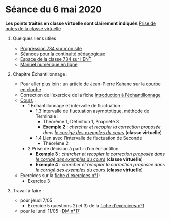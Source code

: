 # Séance du 6 mai 2020

__Les points traités en classe virtuelle sont clairement indiqués__
[Prise de notes de la classe virtuelle](notes/2020-04-16-Note-10-57.pdf)

1. Quelques liens utiles 
   * [Progression 734 sur mon site](http://www.frederic-junier.org/TS2020/Progression/TS_2020.html)
   * [Séances pour la continuité pédagogique](https://frederic-junier.github.io/TS-2019-2020/)
   * [Espace de la classe 734 sur l'ENT](https://le-parc.ent.auvergnerhonealpes.fr/classes/classe-734/mathematiques/)
   * [Manuel numérique en ligne](https://mep-outils.sesamath.net/manuel_numerique/index.php?ouvrage=mstsobl_2016&page_gauche=371)

2. Chapitre Échantillonnage :
   * Pour aller plus loin : un article de Jean-Pierre Kahane sur la [courbe en cloche](https://images.math.cnrs.fr/La-courbe-en-cloche.html)
   * Correction de l'exercice de la fiche [Introduction à l'échantillonnage](http://frederic-junier.org/TS2020/Cours/TS-ExosEchantillonnage2019-Introduction-Web.pdf)
   * [Cours](http://frederic-junier.org/TS2020/Cours/TSEchantillonnageCours2019V1-Web.pdf) :
     * 1 Echantillonnage et intervalle de fluctuation :
       * 1.3 Intervalle de fluctuation asymptotique, méthode de Terminale :
         * Théorème 1, Définition 1, Propriété 3
         * __Exemple 2__ : _chercher  et recopier  la correction proposée dans [le corrigé des exemples du cours](../Echantillonnage/CorrigeExemplesCoursEchantillonnage2019.pdf)_   (__classe virtuelle__)
       * 1.4 Lien avec l’intervalle de fluctuation de Seconde
         * Théorème 2
     * 2 Prise de décision à partir d’un échantillon
       * __Exemple 3__ : _chercher  et recopier  la correction proposée dans [le corrigé des exemples du cours](../Echantillonnage/CorrigeExemplesCoursEchantillonnage2019.pdf)_   (__classe virtuelle__)
       * __Exemple 4__ : _chercher  et recopier  la correction proposée dans [le corrigé des exemples du cours](../Echantillonnage/CorrigeExemplesCoursEchantillonnage2019.pdf)_   (__classe virtuelle__)
   * Exercices sur la [fiche d'exercices n°1](http://frederic-junier.org/TS2018/Cours/TS-ExosEchantillonnage2017-V1-Web.pdf) :
     * Exercice 3
      
3. Travail à faire :
   * pour jeudi 7/05 :
     * Exercice 5 questions 2) et 3) de la [fiche d'exercices n°1](http://frederic-junier.org/TS2018/Cours/TS-ExosEchantillonnage2017-V1-Web.pdf)
   * pour le lundi 11/05 : [DM n°17](http://frederic-junier.org/TS2020/Cours/TS-DM17-2020-Web.pdf)